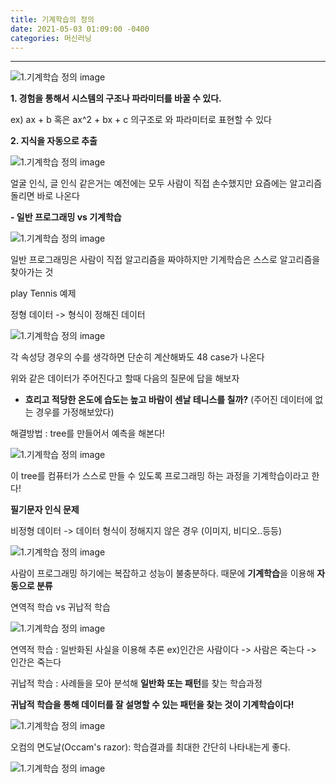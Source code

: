 ```yaml
---
title: 기계학습의 정의
date: 2021-05-03 01:09:00 -0400
categories: 머신러닝
---
```


---

![](https://slid-capture.s3.ap-northeast-2.amazonaws.com/public/capture_images/73d85389a06046ad99878d1269810b65/3263afeb-00ba-4f6d-9dc5-10043dc10b48.png '1.기계학습 정의 image')

<b>1. 경험을 통해서 시스템의 구조나 파라미터를 바꿀 수 있다.</b>

ex) ax + b 혹은 ax^2 + bx + c 의구조로 와 파라미터로 표현할 수 있다

<b>2. 지식을 자동으로 추출</b>&nbsp;

![](https://slid-capture.s3.ap-northeast-2.amazonaws.com/public/capture_images/73d85389a06046ad99878d1269810b65/b2c691d1-8706-45dc-b166-82e765df1785.png '1.기계학습 정의 image')

얼굴 인식, 글 인식 같은거는 예전에는 모두 사람이 직접 손수했지만 요즘에는 알고리즘 돌리면 바로 나온다

<b>- 일반 프로그래밍 vs 기계학습</b>

![](https://slid-capture.s3.ap-northeast-2.amazonaws.com/public/capture_images/73d85389a06046ad99878d1269810b65/4ca7de87-f11a-4ea1-bb2d-f60e828b7773.png '1.기계학습 정의 image')

일반 프로그래밍은 사람이 직접 알고리즘을 짜야하지만 기계학습은 스스로 알고리즘을 찾아가는 것

play Tennis 예제

정형 데이터 -&gt; 형식이 정해진 데이터

![](https://slid-capture.s3.ap-northeast-2.amazonaws.com/public/capture_images/73d85389a06046ad99878d1269810b65/366f0d0f-3313-48be-b347-2f79de18a9a7.png '1.기계학습 정의 image')

각 속성당 경우의 수를 생각하면 단순히 계산해봐도 48 case가 나온다

위와 같은 데이터가 주어진다고 할때 다음의 질문에 답을 해보자

- <b>흐리고 적당한 온도에 습도는 높고 바람이 센날 테니스를 칠까?</b> (주어진 데이터에 없는 경우를 가정해보았다)

해결방법 : tree를 만들어서 예측을 해본다!

![](https://slid-capture.s3.ap-northeast-2.amazonaws.com/public/capture_images/73d85389a06046ad99878d1269810b65/1c1a764e-3ebd-4486-96ad-537eb926fc33.png '1.기계학습 정의 image')

이 tree를 컴퓨터가 스스로 만들 수 있도록 프로그래밍 하는 과정을 기계학습이라고 한다!

<b>필기문자 인식 문제</b>

비정형 데이터 -&gt; 데이터 형식이 정해지지 않은 경우 (이미지, 비디오..등등)

![](https://slid-capture.s3.ap-northeast-2.amazonaws.com/public/capture_images/73d85389a06046ad99878d1269810b65/54e4fbd4-9c90-4784-a994-b63a50358da3.png '1.기계학습 정의 image')

사람이 프로그래밍 하기에는 복잡하고 성능이 불충분하다. 때문에 <b>기계학습</b>을 이용해 <b>자동으로 분류</b>

연역적 학습 vs 귀납적 학습

![](https://slid-capture.s3.ap-northeast-2.amazonaws.com/public/capture_images/73d85389a06046ad99878d1269810b65/8b59e792-55f1-49e6-a9fb-ddba30b2006e.png '1.기계학습 정의 image')

연역적 학습 : 일반화된 사실을 이용해 추론 ex)인간은 사람이다 -&gt; 사람은 죽는다 -&gt; 인간은 죽는다

귀납적 학습 : 사례들을 모아 분석해 <b>일반화 또는 패턴</b>를 찾는 학습과정

<b>귀납적 학습을 통해 데이터를 잘 설명할 수 있는 패턴을 찾는 것이 기계학습이다!</b>

![](https://slid-capture.s3.ap-northeast-2.amazonaws.com/public/capture_images/73d85389a06046ad99878d1269810b65/7a7b7954-8f86-4c51-a642-fb85d73344a6.png '1.기계학습 정의 image')

오컴의 면도날(Occam's razor): 학습결과를 최대한 간단히 나타내는게 좋다.

![](https://slid-capture.s3.ap-northeast-2.amazonaws.com/public/capture_images/73d85389a06046ad99878d1269810b65/2fb54069-600f-4819-a644-6f86bcc31bbf.png '1.기계학습 정의 image')
